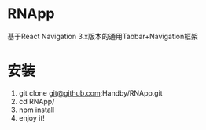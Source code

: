 # RNApp
基于React Navigation 3.x版本的通用Tabbar+Navigation框架

# 安装
1. git clone git@github.com:Handby/RNApp.git
2. cd RNApp/
3. npm install
4. enjoy it!
